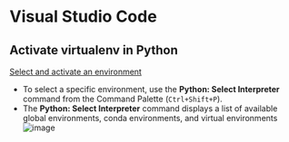 # Visual Studio Code

## Activate virtualenv in Python
[Select and activate an environment](https://code.visualstudio.com/docs/python/environments#_select-and-activate-an-environment)
- To select a specific environment, use the **Python: Select Interpreter** command from the Command Palette (`Ctrl+Shift+P`).
- The **Python: Select Interpreter** command displays a list of available global environments, conda environments, and virtual environments
![image](https://user-images.githubusercontent.com/42686542/127393013-927f0ea3-1af8-4669-a605-cf3f63054eb9.png)

